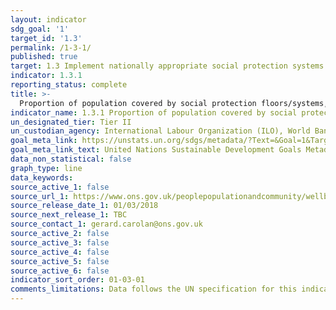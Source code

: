 ```yaml
---
layout: indicator
sdg_goal: '1'
target_id: '1.3'
permalink: /1-3-1/
published: true
target: 1.3 Implement nationally appropriate social protection systems and measures for all, including floors, and by 2030 achieve substantial coverage of the poor and the vulnerable
indicator: 1.3.1
reporting_status: complete
title: >-
  Proportion of population covered by social protection floors/systems, by sex, distinguishing children, unemployed persons, older persons, persons with disabilities, pregnant women, newborns, work-injury victims and the poor and the vulnerable
indicator_name: 1.3.1 Proportion of population covered by social protection floors/systems, by sex, distinguishing children, unemployed persons, older persons, persons with disabilities, pregnant women, newborns, work-injury victims and the poor and the vulnerable
un_designated_tier: Tier II
un_custodian_agency: International Labour Organization (ILO), World Bank (WB)
goal_meta_link: https://unstats.un.org/sdgs/metadata/?Text=&Goal=1&Target=1.3
goal_meta_link_text: United Nations Sustainable Development Goals Metadata (PDF 894 KB)
data_non_statistical: false
graph_type: line
data_keywords:  
source_active_1: false
source_url_1: https://www.ons.gov.uk/peoplepopulationandcommunity/wellbeing/articles/socialprotection/europeancomparisonsofexpenditure2007to2014#social-protection-in-the-uk
source_release_date_1: 01/03/2018
source_next_release_1: TBC
source_contact_1: gerard.carolan@ons.gov.uk
source_active_2: false
source_active_3: false
source_active_4: false
source_active_5: false
source_active_6: false
indicator_sort_order: 01-03-01
comments_limitations: Data follows the UN specification for this indicator. This indicator has not been identified in collaboration with topic experts.
---
```

